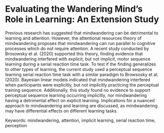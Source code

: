 # Evaluating the Wandering Mind’s Role in Learning: An Extension Study


Previous research has suggested that mindwandering can be detrimental to learning and attention. 
However, the attentional resources theory of mindwandering proposes that mindwandering can run 
parallel to cognitive processes which do not require attention. A recent study conducted by 
Brosowsky et al. (2020) supported this theory, finding evidence that mindwandering interfered with 
explicit, but not implicit, motor sequence learning during a serial reaction time task. To test if 
the finding generalizes to other types of learning, the current study used a perceptual sequence 
learning serial reaction time task with a similar paradigm to Browsosky et al. (2020). Bayesian 
linear models indicated that mindwandering interfered when participants were explicitly, but not 
implicitly practicing the perceptual training sequence. Additionally, this study found no evidence to 
support perceptual sequence learning occurring implicitly, nor mindwandering having a detrimental 
effect on explicit learning. Implications for a nuanced approach to mindwandering and learning are 
discussed, as mindwandering may have differential effects on different learning tasks. 


Keywords: mindwandering, attention, implicit learning, serial reaction time, perception
